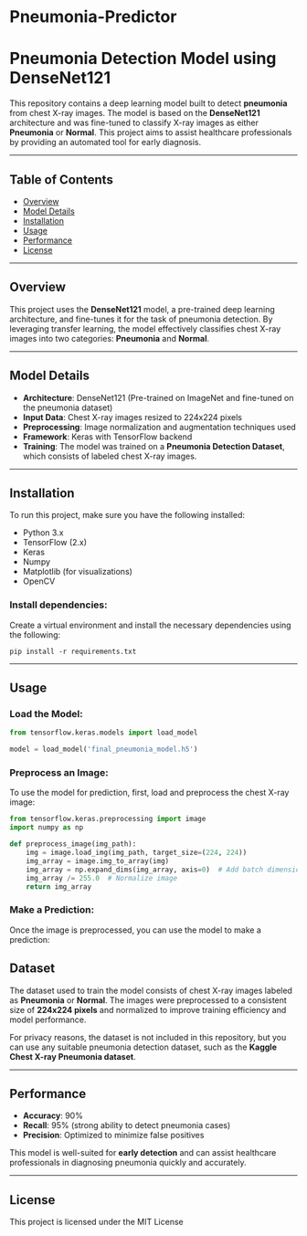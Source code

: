 # Pneumonia-Predictor


# Pneumonia Detection Model using DenseNet121

This repository contains a deep learning model built to detect **pneumonia** from chest X-ray images. The model is based on the **DenseNet121** architecture and was fine-tuned to classify X-ray images as either **Pneumonia** or **Normal**. This project aims to assist healthcare professionals by providing an automated tool for early diagnosis.

---

## Table of Contents
- [Overview](#overview)
- [Model Details](#model-details)
- [Installation](#installation)
- [Usage](#usage)
- [Performance](#performance)
- [License](#license)

---

## Overview

This project uses the **DenseNet121** model, a pre-trained deep learning architecture, and fine-tunes it for the task of pneumonia detection. By leveraging transfer learning, the model effectively classifies chest X-ray images into two categories: **Pneumonia** and **Normal**.

---

## Model Details

- **Architecture**: DenseNet121 (Pre-trained on ImageNet and fine-tuned on the pneumonia dataset)
- **Input Data**: Chest X-ray images resized to 224x224 pixels
- **Preprocessing**: Image normalization and augmentation techniques used
- **Framework**: Keras with TensorFlow backend
- **Training**: The model was trained on a **Pneumonia Detection Dataset**, which consists of labeled chest X-ray images.

---

## Installation

To run this project, make sure you have the following installed:

- Python 3.x
- TensorFlow (2.x)
- Keras
- Numpy
- Matplotlib (for visualizations)
- OpenCV

### **Install dependencies**:

Create a virtual environment and install the necessary dependencies using the following:

```
pip install -r requirements.txt
```

---

## Usage

### **Load the Model**:
```python
from tensorflow.keras.models import load_model

model = load_model('final_pneumonia_model.h5')
```

### **Preprocess an Image**:

To use the model for prediction, first, load and preprocess the chest X-ray image:

```python
from tensorflow.keras.preprocessing import image
import numpy as np

def preprocess_image(img_path):
    img = image.load_img(img_path, target_size=(224, 224))
    img_array = image.img_to_array(img)
    img_array = np.expand_dims(img_array, axis=0)  # Add batch dimension
    img_array /= 255.0  # Normalize image
    return img_array
```

### **Make a Prediction**:

Once the image is preprocessed, you can use the model to make a prediction:

## Dataset

The dataset used to train the model consists of chest X-ray images labeled as **Pneumonia** or **Normal**. The images were preprocessed to a consistent size of **224x224 pixels** and normalized to improve training efficiency and model performance.

For privacy reasons, the dataset is not included in this repository, but you can use any suitable pneumonia detection dataset, such as the **Kaggle Chest X-ray Pneumonia dataset**.

---

## Performance

- **Accuracy**: 90%
- **Recall**: 95% (strong ability to detect pneumonia cases)
- **Precision**: Optimized to minimize false positives

This model is well-suited for **early detection** and can assist healthcare professionals in diagnosing pneumonia quickly and accurately.

---

## License

This project is licensed under the MIT License 

